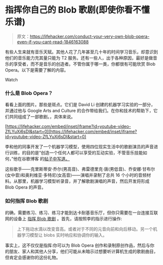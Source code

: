 # 指挥你自己的 Blob 歌剧(即使你看不懂乐谱)

> 原文：<https://lifehacker.com/conduct-your-very-own-blob-opera-even-if-you-cant-read-1846163088>

有些人生来就有音乐天赋。其他人花了几年甚至几十年的时间学习音乐，却意识到他们的音乐能力充其量只能为 T2 服务。还有一些人，出于各种原因，最好是做音乐的享受者，而不是音乐的创造者。不管你属于哪一类，你都很有可能欣赏 Blob Opera。以下是需要了解的内容。

Watch

### 什么是 Blob Opera？

看看上面的图片。那些是斑点。它们是 David Li 创建的机器学习实验的一部分，并通过他与 Google Arts and Culture 的合作带给我们。在你和技术的帮助下，它们共同组成了一部歌剧。，具体来说。

 [https://lifehacker.com/embed/inset/iframe?id=youtube-video-ZfLYuXi6sDI&start=0](https://lifehacker.com/embed/inset/iframe?id=youtube-video-ZfLYuXi6sDI&start=0) 

李和他的同事开发了一个机器学习模型，使用四位现实生活中的歌剧演员的声音进行训练，的目的是“创造一个任何人都可以享受的互动实验，不管音乐技能如何，”他在谷歌博客 的[帖子中写道。](https://experiments.withgoogle.com/blob-opera)

这些歌手——克里斯蒂安·乔尔(男高音)、弗雷德里克·唐(男低音)、乔安娜·甘布尔(女中音)和奥利维亚·多特尼(女高音)——演唱并录制了总共 16 个小时的音频材料。从那里，机器学习模型听录音，并了解歌剧演唱的声音，然后开发将形成 Blob Opera 的声音。

### 如何指挥 Blob 歌剧

的确，需要练习、练习、练习才能到达卡耐基音乐厅，但你只需要在一台连接互联网的设备上 [指挥 Blob 歌剧](https://artsandculture.google.com/experiment/blob-opera/AAHWrq360NcGbw) 。首先，请按照李的指示进行操作:

> 上下拖动水滴以改变音高。或者对于不同的元音向前和向后移动。另一个机器学习模型让 blobs 实时响应和协调你的输入。

事实上，这不仅仅是指挥:你可以为 Blob Opera 创作和录制原创作品，然后与你的朋友、家人和其他人分享，他们可能从未暗示过想要听计算机生成的歌剧曲目，但肯定会感谢你的这份礼物。